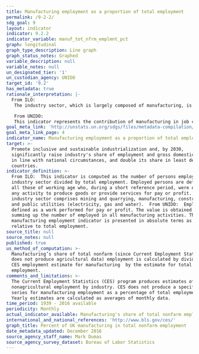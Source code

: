 ```yaml
---
title: Manufacturing employment as a proportion of total employment
permalink: /9-2-2/
sdg_goal: 9
layout: indicator
indicator: 9.2.2
indicator_variable: manuf_tot_nfrm_emplmnt_pct
graph: longitudinal
graph_type_description: Line graph
graph_status_notes: Graphed
variable_description: null
variable_notes: null
un_designated_tier: '1'
un_custodian_agency: UNIDO
target_id: '9.2'
has_metadata: true
rationale_interpretation: |-
  From ILO: 
   The industry sector, which is largely composed of manufacturing, is central to the economy given its significant contribution to national product and employment. It impacts also other aspects of life such as health and the environment. The industry sector being a major source of job creation (directly and indirectly), the study of trends and patterns of the share and growth of employment in industry can reveal valuable information on the labour market configuration and the situation in terms of social cohesion. 

   From UNIDO: 
   This indicator represents the contribution of manufacturing in job creation. It is universally important indicator. For industrialized countries it represents sustained growth, for developing countries it shows the ability of manufacturing to absorb surplus labour from traditional sectors. Compared to the indicator 9.2.1 it measures the labour productivity ' another key indicator for measuring technological progress.
goal_meta_link: 'http://unstats.un.org/sdgs/files/metadata-compilation/Metadata-Goal-9.pdf'
goal_meta_link_page: 4
indicator_name: Manufacturing employment as a proportion of total employment
target: >-
  Promote inclusive and sustainable industrialization and, by 2030,
  significantly raise industry's share of employment and gross domestic product,
  in line with national circumstances, and double its share in least developed
  countries.
indicator_definition: >-
  From ILO:  This indicator is computed as the number of persons employed in the
  industry sector divided by total employment. Employed persons are defined as
  all those of working age who, during a short reference period, were engaged in
  any activity to produce goods or provide services for pay or profit. The
  industry sector comprises mining and quarrying, manufacturing, construction
  and public utilities (electricity, gas and water).  From UNIDO:  Employment is
  defined as a work performed for pay or profit. The value is obtained by
  summing up the number of employed in all manufacturing activities. The
  manufacturing employment indicator is presented in absolute terms as well as
  relative to total employment.
source_title: null
source_notes: null
published: true
us_method_of_computation: >-
  Manufacturing’s share of total nonfarm (since Current Employment Statistics
  does not produce agricultural data) employment is calculated by dividing the
  CES employment estimate for manufacturing  by the estimate for total nonfarm
  employment.
comments_and_limitations: >-
  The Current Employment Statistics (CES) program produces estimates of
  nonagricultural employment by industry. CES does not produce a specific data
  series for manufacturing employment as a percentage of total employment.
  Yearly estimates are calculated as averages of monthly data.
time_period: 1939 - 2016 available
periodicity: Monthly
actual_indicator_available: Manufacturing's share of total nonfarm employment
international_and_national_references: 'http://www.bls.gov/ces/'
graph_title: Percent of UK manufacturing in total nonfarm employment
date_metadata_updated: December 2016
source_agency_staff_name: Mark Dumas
source_agency_survey_dataset: Bureau of Labor Statistics
---
```


